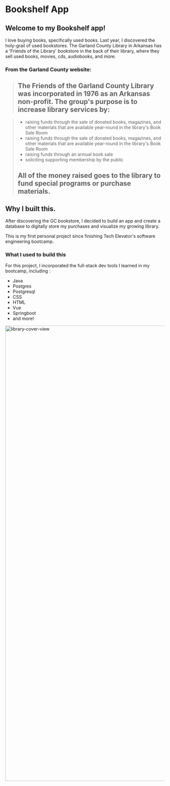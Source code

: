 # Bookshelf App

## Welcome to my Bookshelf app! 

I love buying books, specifically used books. 
Last year, I discovered the holy-grail of used bookstores. The Garland County Library in Arkansas has a 'Friends of the Library' bookstore in the back of their library, where they sell used books, movies, cds, audiobooks, and more. 

### From the Garland County website: 

><h2> The Friends of the Garland County Library was incorporated in 1976 as an Arkansas non-profit. The group's purpose is to increase library services by:</h2>

><ul>
>  <li>raising funds through the sale of donated books, magazines, and other materials that are available year-round in the library's Book Sale Room</li>
>  <li>raising funds through the sale of donated books, magazines, and other materials that are available year-round in the library's Book Sale Room</li>
>  <li>raising funds through an annual book sale</li>
>  <li>soliciting supporting membership by the public</li>
></ul>
><h2>All of the money raised goes to the library to fund special programs or purchase materials.</h2>

## Why I built this. 

After discovering the GC bookstore, I decided to build an app and create a database to digitally store my purchases and visualize my growing library.

This is my first personal project since finishing Tech Elevator's software engineering bootcamp. 

### What I used to build this

For this project, I incorporated the full-stack dev tools I learned in my bootcamp, including :
- Java 
- Postgres
    <li>Postgresql</li>
    <li>CSS</li>
    <li>HTML</li>
    <li>Vue</li>
    <li>Springboot</li>
    <li>and more!</li>


<img width="1437" alt="library-cover-view" src="https://user-images.githubusercontent.com/100177823/209886716-6dc32ab5-ca82-4dda-9115-82f5d258a780.png">
